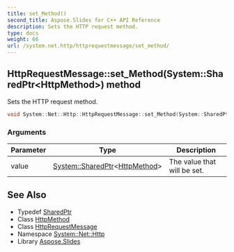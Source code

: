 ```yaml
---
title: set_Method()
second_title: Aspose.Slides for C++ API Reference
description: Sets the HTTP request method.
type: docs
weight: 66
url: /system.net.http/httprequestmessage/set_method/
---
```

## HttpRequestMessage::set_Method(System::SharedPtr\<HttpMethod\>) method


Sets the HTTP request method.

```cpp
void System::Net::Http::HttpRequestMessage::set_Method(System::SharedPtr<HttpMethod> value)
```


### Arguments

| Parameter | Type | Description |
| --- | --- | --- |
| value | [System::SharedPtr](../../../system/sharedptr/)\<[HttpMethod](../../httpmethod/)\> | The value that will be set. |

## See Also

* Typedef [SharedPtr](../../../system/sharedptr/)
* Class [HttpMethod](../../httpmethod/)
* Class [HttpRequestMessage](../)
* Namespace [System::Net::Http](../../)
* Library [Aspose.Slides](../../../)